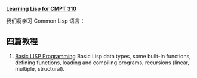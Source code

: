 **[Learning Lisp for CMPT 310](https://www2.cs.sfu.ca/CourseCentral/310/pwfong/Lisp/)**

我们将学习 Common Lisp 语言：

## 四篇教程
1. [Basic LISP Programming]() Basic Lisp data types, some built-in functions, defining functions, loading and compiling programs, recursions (linear, multiple, structural).
